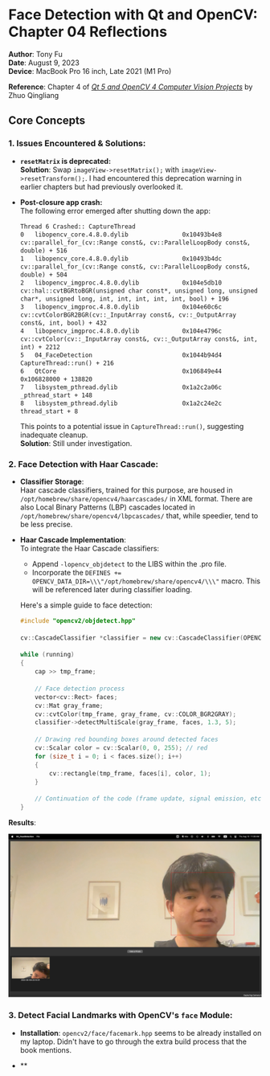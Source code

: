 # Face Detection with Qt and OpenCV: Chapter 04 Reflections

**Author**: Tony Fu  
**Date**: August 9, 2023  
**Device**: MacBook Pro 16 inch, Late 2021 (M1 Pro)  

**Reference**: Chapter 4 of [*Qt 5 and OpenCV 4 Computer Vision Projects*](https://github.com/PacktPublishing/Qt-5-and-OpenCV-4-Computer-Vision-Projects/tree/master) by Zhuo Qingliang

## Core Concepts

### 1. Issues Encountered & Solutions:

- **`resetMatrix` is deprecated:**  
  **Solution**: Swap `imageView->resetMatrix();` with `imageView->resetTransform();`. I had encountered this deprecation warning in earlier chapters but had previously overlooked it.

- **Post-closure app crash:**  
  The following error emerged after shutting down the app:
  ```
  Thread 6 Crashed:: CaptureThread
  0   libopencv_core.4.8.0.dylib    	       0x10493b4e8 cv::parallel_for_(cv::Range const&, cv::ParallelLoopBody const&, double) + 516
  1   libopencv_core.4.8.0.dylib    	       0x10493b4dc cv::parallel_for_(cv::Range const&, cv::ParallelLoopBody const&, double) + 504
  2   libopencv_imgproc.4.8.0.dylib 	       0x104e5db10 cv::hal::cvtBGRtoBGR(unsigned char const*, unsigned long, unsigned char*, unsigned long, int, int, int, int, int, bool) + 196
  3   libopencv_imgproc.4.8.0.dylib 	       0x104e60c6c cv::cvtColorBGR2BGR(cv::_InputArray const&, cv::_OutputArray const&, int, bool) + 432
  4   libopencv_imgproc.4.8.0.dylib 	       0x104e4796c cv::cvtColor(cv::_InputArray const&, cv::_OutputArray const&, int, int) + 2212
  5   04_FaceDetection              	       0x1044b94d4 CaptureThread::run() + 216
  6   QtCore                        	       0x106849e44 0x106828000 + 138820
  7   libsystem_pthread.dylib       	       0x1a2c2a06c _pthread_start + 148
  8   libsystem_pthread.dylib       	       0x1a2c24e2c thread_start + 8
  ```
  This points to a potential issue in `CaptureThread::run()`, suggesting inadequate cleanup.  
  **Solution**: Still under investigation.

### 2. Face Detection with Haar Cascade:

- **Classifier Storage**:  
  Haar cascade classifiers, trained for this purpose, are housed in `/opt/homebrew/share/opencv4/haarcascades/` in XML format. There are also Local Binary Patterns (LBP) cascades located in `/opt/homebrew/share/opencv4/lbpcascades/` that, while speedier, tend to be less precise.

- **Haar Cascade Implementation**:  
  To integrate the Haar Cascade classifiers:
  - Append `-lopencv_objdetect` to the LIBS within the .pro file.
  - Incorporate the `DEFINES += OPENCV_DATA_DIR=\\\"/opt/homebrew/share/opencv4/\\\"` macro. This will be referenced later during classifier loading.

  Here's a simple guide to face detection:
  ```cpp
  #include "opencv2/objdetect.hpp"

  cv::CascadeClassifier *classifier = new cv::CascadeClassifier(OPENCV_DATA_DIR "haarcascades/haarcascade_frontalface_default.xml");
  
  while (running)
  {
      cap >> tmp_frame;

      // Face detection process
      vector<cv::Rect> faces;
      cv::Mat gray_frame;
      cv::cvtColor(tmp_frame, gray_frame, cv::COLOR_BGR2GRAY);
      classifier->detectMultiScale(gray_frame, faces, 1.3, 5);

      // Drawing red bounding boxes around detected faces
      cv::Scalar color = cv::Scalar(0, 0, 255); // red
      for (size_t i = 0; i < faces.size(); i++)
      {
          cv::rectangle(tmp_frame, faces[i], color, 1);
      }

      // Continuation of the code (frame update, signal emission, etc.)
  }
  ```

**Results**: 

![face_detection_example](face_detection_example.png)

### 3. Detect Facial Landmarks with OpenCV's `face` Module:

- **Installation**: `opencv2/face/facemark.hpp` seems to be already installed on my laptop. Didn't have to go through the extra build process that the book mentions.

- **

